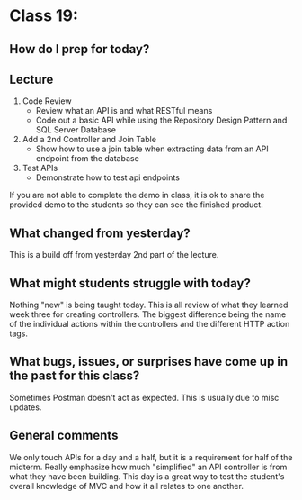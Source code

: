 # Class 19:

## How do I prep for today?

## Lecture
1. Code Review
   - Review what an API is and what RESTful means
   - Code out a basic API while using the Repository Design Pattern and SQL Server Database
2. Add a 2nd Controller and Join Table
   - Show how to use a join table when extracting data from an API endpoint from the database
3. Test APIs
   - Demonstrate how to test api endpoints
   
If you are not able to complete the demo in class, it is ok to share the provided demo to the students so they can see the finished product. 

## What changed from yesterday? 
This is a build off from yesterday 2nd part of the lecture. 

## What might students struggle with today?  
Nothing "new" is being taught today. This is all review of what they learned week three for creating controllers. The biggest difference being the name of the individual actions within the controllers and the different HTTP action tags. 

## What bugs, issues, or surprises have come up in the past for this class?
Sometimes Postman doesn't act as expected. This is usually due to misc updates.

## General comments

We only touch APIs for a day and a half, but it is a requirement for half of the midterm. Really emphasize how much "simplified" an API controller is from what they have been building. This day is a great way to test the student's overall knowledge of MVC and how it all relates to one another. 